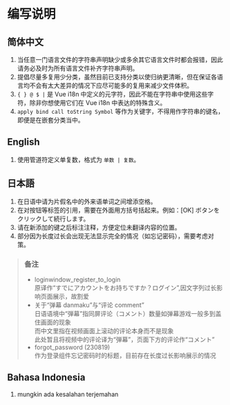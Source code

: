# 编写说明

## 简体中文
1. 当任意一门语言文件的字符串声明缺少或多余其它语言文件时都会报错，因此请务必及时为所有语言文件补齐字符串声明。
2. 提倡尽量多复用少分类，虽然目前已支持分类以使归纳更清晰，但在保证各语言均不会有太大差异的情况下应尽可能多的复用来减少文件体积。
3. `{ } @ $ |` 是 Vue i18n 中定义的元字符，因此不能在字符串中使用这些字符，除非你想使用它们在 Vue i18n 中表达的特殊含义。
4. `apply bind call toString Symbol` 等作为关键字，不得用作字符串的键名，即便是在嵌套分类当中。

## English
1. 使用管道符定义单复数，格式为 `单数 | 复数`。

## 日本語
1. 在日语中请为片假名中的外来语单词之间增添空格。
2. 在对按钮等标签的引用，需要在外面用方括号括起来。例如：[OK] ボタンをクリックして続行します。
3. 请在新添加的键之后标注注释，方便定位未翻译内容的位置。
4. 部分因为长度过长会出现无法显示完全的情况（如忘记密码），需要考虑对策。

> ### 备注
> * loginwindow_register_to_login\
> 原译作“すでにアカウントをお持ちですか？ログイン”,因文字列过长影响页面展示，故割爱
> * 关于“弹幕 danmaku”与“评论 comment”\
> 日语语境中“弾幕”指同屏评论（コメント）数量如弹幕游戏一般多到盖住画面的现象\
> 而中文里指在视频画面上滚动的评论本身而不是现象\
> 此处暂且将视频中的评论译为“弾幕”，页面下方的评论作“コメント”
> * forgot_password (230819)\
> 作为登录组件忘记密码时的标题，目前存在长度过长影响展示的情况

## Bahasa Indonesia
1. mungkin ada kesalahan terjemahan
